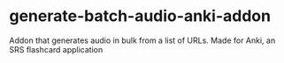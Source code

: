 # generate-batch-audio-anki-addon
Addon that generates audio in bulk from a list of URLs. Made for Anki, an SRS flashcard application
